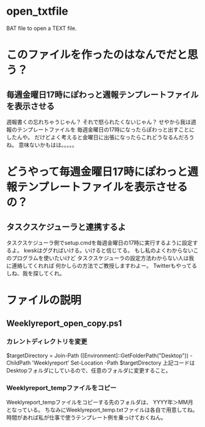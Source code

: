 # open_txtfile
BAT file to open a TEXT file.

# このファイルを作ったのはなんでだと思う？
## 毎週金曜日17時にぽわっと週報テンプレートファイルを表示させる
週報書くの忘れちゃうじゃん？
それで怒られたくないじゃん？
せやから我は週報のテンプレートファイルを
毎週金曜日の17時になったらぽわっと出すことにしたんや。
だけどよく考えると金曜日に出張になったらこれどうなるんだろうね。
意味ないかもはは。。。。。

# どうやって毎週金曜日17時にぽわっと週報テンプレートファイルを表示させるの？
## タスクスケジューラと連携するよ
タスクスケジューラ側でsetup.cmdを毎週金曜日の17時に実行するように設定するよ。
kwskはググればいける。いけると信じてる。
もし私のよくわからないこのプログラムを使いたいけど
タスクスケジューラの設定方法わからない人は我に連絡してくれれば
何かしらの方法でご教授しますわよー。
Twitterもやってるしね、我を探してくれ。

# ファイルの説明
## Weeklyreport_open_copy.ps1
### カレントディレクトリを変更
$targetDirectory = Join-Path ([Environment]::GetFolderPath("Desktop")) -ChildPath 'Weeklyreport'
Set-Location -Path $targetDirectory
上記コードはDesktopフォルダにしているので、任意のフォルダに変更すること。

### Weeklyreport_tempファイルをコピー
Weeklyreport_tempファイルをコピーする先のフォルダは、
YYYY年＞MM月
となっている。
ちなみにWeeklyreport_temp.txtファイルは各自で用意してね。
時間があれば私が仕事で使うテンプレート例を乗っけておくねん。

